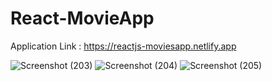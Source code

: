 # React-MovieApp

Application Link : https://reactjs-moviesapp.netlify.app

![Screenshot (203)](https://user-images.githubusercontent.com/63577860/138253160-872f80d1-735c-47ca-b449-dc05d5e0244d.png)
![Screenshot (204)](https://user-images.githubusercontent.com/63577860/138253180-46ab2c72-4de3-4d36-9077-89a8b2cd054e.png)
![Screenshot (205)](https://user-images.githubusercontent.com/63577860/138253192-4a77eefe-428f-45a2-8449-f9fdf872bce3.png)
